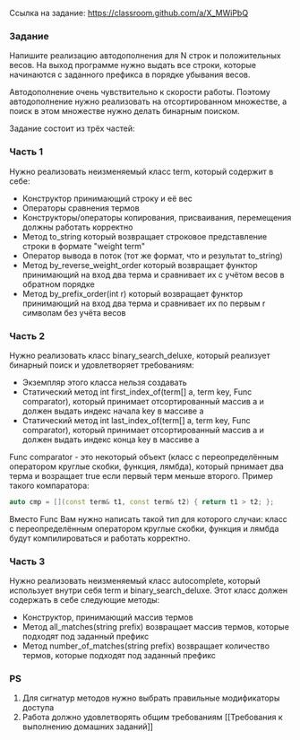 Ссылка на задание: https://classroom.github.com/a/X_MWiPbQ
### Задание
Напишите реализацию автодополнения для N строк и положительных весов. На выход программе нужно выдать все строки, которые начинаются с заданного префикса в порядке убывания весов.

Автодополнение очень чувствительно к скорости работы. Поэтому автодополнение нужно реализовать на отсортированном множестве, а поиск в этом множестве нужно делать бинарным поиском.

Задание состоит из трёх частей:

### Часть 1

Нужно реализовать неизменяемый класс term, который содержит в себе:
* Конструктор принимающий строку и её вес
* Операторы сравнения термов
* Конструкторы/операторы копирования, присваивания, перемещения должны работать корректно
* Метод to_string который возвращает строковое представление строки в формате "weight term" 
* Оператор вывода в поток (тот же формат, что и результат to_string)
* Метод by_reverse_weight_order который возвращает функтор принимающий на вход два терма и сравнивает их с учётом весов в обратном порядке
* Метод by_prefix_order(int r) который возвращает функтор принимающий на вход два терма и сравнивает их по первым r символам без учёта весов

### Часть 2

Нужно реализовать класс binary_search_deluxe, который реализует бинарный поиск и удовлетворяет требованиям:
* Экземпляр этого класса нельзя создавать
* Статический метод int first_index_of(term[] a, term key, Func comparator), который принимает отсортированный массив a и должен выдать индекс начала key в массиве a
* Статический метод int last_index_of(term[] a, term key, Func comparator), который принимает отсортированный массив a и должен выдать индекс конца key в массиве a

Func comparator - это некоторый объект (класс с переопределённым оператором круглые скобки, функция, лямбда), который прнимает два терма и возращает true если первый терм меньше второго. Пример такого компаратора:

```cpp
auto cmp = [](const term& t1, const term& t2) { return t1 > t2; };
```

Вместо Func Вам нужно написать такой тип для которого случаи: класс с переопределённым оператором круглые скобки, функция и лямбда будут компилироваться и работать корректно.

### Часть 3

Нужно реализовать неизменяемый класс autocomplete, который использует внутри себя term и binary_search_deluxe. Этот класс должен содержать в себе следующие методы:
* Конструктор, принимающий массив термов
* Метод all_matches(string prefix) возвращает массив термов, которые подходят под заданный префикс
* Метод number_of_matches(string prefix) возвращает количество термов, которые подходят под заданный префикс

### PS
1. Для сигнатур методов нужно выбрать правильные модификаторы доступа
2. Работа должно удовлетворять общим требованиям [[Требования к выполнению домашних заданий]] 

